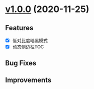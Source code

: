 # [v1.0.0](https://github.com/scarsu/NotionX) (2020-11-25)

## Features

- [x] 低对比度暗黑模式
- [x] 动态侧边栏TOC

## Bug Fixes

## Improvements
